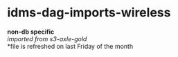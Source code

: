 # idms-dag-imports-wireless

**non-db specific** <br />
*imported from s3-axle-gold* <br />
*file is refreshed on last Friday of the month<br />

